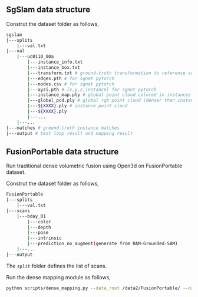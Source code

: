 ## SgSlam data structure
Construt the dataset folder as follows,
```bash
sgslam
|---splits
    |---val.txt
|---val
    |---uc0110_00a
        |---instance_info.txt
        |---instance_box.txt
        |---transform.txt # ground-truth transformation to reference scene
        |---edges.pth # for sgnet pytorch 
        |---nodes.csv # for sgnet pytorch
        |---xyzi.pth # [x,y,z,instance] for sgnet pytorch
        |---instance_map.ply # global point cloud colored in instances
        |---global_pcd.ply # global rgb point cloud (denser than instance_map)
        |---${XXXX}.ply # instance point cloud
        |---${XXXX}.ply
        |---...
    |---...
|---matches # ground-truth instance matches
|---output # test loop result and mapping result
```

## FusionPortable data structure
Run traditional dense volumetric fusion using Open3d on FusionPortable dataset. 

Construt the dataset folder as follows,
```bash
FusionPortable
|---splits
    |---val.txt
|---scans
    |---bday_01
        |---color
        |---depth
        |---pose
        |---intrinsic
        |---prediction_no_augment(generate from RAM-Grounded-SAM)
    |---...
|---output
```
The ```split``` folder defines the list of scans. 

Run the dense mapping module as follows,

```bash
python scripts/dense_mapping.py --data_root /data2/FusionPortable/ --dataset fusionportable --resolution 256.0 --split scans --split_file val
```